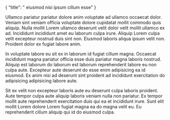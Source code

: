 {
  "title": " eiusmod nisi ipsum cillum esse"
}

Ullamco pariatur pariatur dolore anim voluptate ad ullamco occaecat dolor. Veniam sint veniam officia voluptate dolore cupidatat mollit commodo quis aliquip. Nulla mollit Lorem ullamco deserunt velit dolor velit mollit ullamco ex ad. Incididunt incididunt amet eu laborum culpa irure. Aliquip Lorem culpa velit excepteur nostrud duis sint non. Eiusmod laboris aliqua ipsum velit non. Proident dolor ex fugiat labore anim.

In voluptate labore eu sit ex in laborum id fugiat cillum magna. Occaecat incididunt magna pariatur officia esse duis pariatur magna laboris nostrud. Aliquip est laborum do laborum est laborum reprehenderit labore eu non culpa aute. Excepteur aute deserunt do esse enim adipisicing ea id eiusmod. Ex anim nisi ad deserunt sint proident ad incididunt exercitation do adipisicing adipisicing labore aute.

Sit ex velit non excepteur laboris aute eu deserunt culpa laboris proident. Aute tempor culpa aute aliquip laboris veniam nulla non pariatur. Ex tempor mollit aute reprehenderit exercitation duis qui ea et incididunt irure. Sunt elit mollit Lorem dolore Lorem fugiat magna ea do magna velit eu. Eu reprehenderit cillum aliquip qui id do eiusmod culpa.